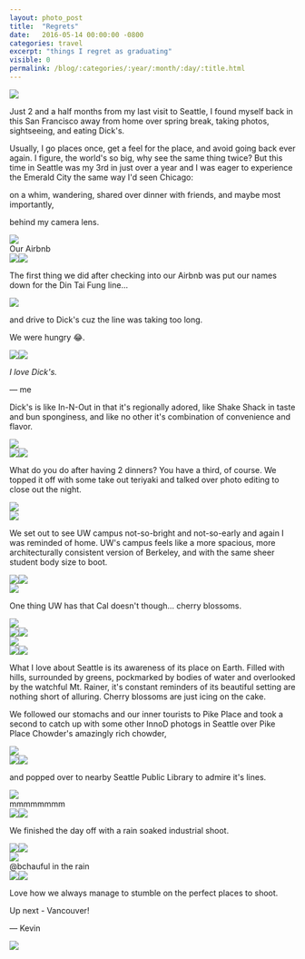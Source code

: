 ```yaml
---
layout: photo_post
title:  "Regrets"
date:   2016-05-14 00:00:00 -0800
categories: travel
excerpt: "things I regret as graduating"
visible: 0
permalink: /blog/:categories/:year/:month/:day/:title.html
---
```


<div class='img fullbleed'><img src="/i/blog/seattle/DSC00098.jpg"/></div>

Just 2 and a half months from my last visit to Seattle, I found myself back in this San Francisco away from home over spring break, taking photos, sightseeing, and eating Dick's.

Usually, I go places once, get a feel for the place, and avoid going back ever again. I figure, the world's so big, why see the same thing twice? But this time in Seattle was my 3rd in just over a year and I was eager to experience the Emerald City the same way I'd seen Chicago:

on a whim, wandering, shared over dinner with friends, and maybe most importantly,

behind my camera lens.

<div class='fullbleed push'>
  <div class='img-grid grid-layout1'>
    <div class='img-container'>
      <img src='/i/blog/seattle/DSC00117.jpg'>
      <div class='img-caption'>Our Airbnb</div>
    </div>
    <div class='grid-layout1-2'>
      <img src='/i/blog/seattle/DSC00177.jpg'><img src='/i/blog/seattle/DSC00173.jpg'>
    </div>
  </div>
</div>

The first thing we did after checking into our Airbnb was put our names down for the Din Tai Fung line...

<div class='fullbleed push'>
  <div class='img-grid grid-layout1'>
    <div class='img-container'>
      <img src='/i/blog/seattle/DSC00161.jpg'>
    </div>
  </div>
</div>

and drive to Dick's cuz the line was taking too long.

We were hungry 😂.

<div class='fullbleed push'>
  <div class='img-grid grid-layout1'>
    <div class='grid-layout1-2'>
      <img src='/i/blog/seattle/DSC00142.jpg'><img src='/i/blog/seattle/DSC00143.jpg'>
    </div>
  </div>
</div>

<p class='pullquote'><i>I love Dick's.</i></p>

&mdash; me

Dick's is like In-N-Out in that it's regionally adored, like Shake Shack in taste and bun sponginess, and like no other it's combination of convenience and flavor.

<div class='fullbleed push'>
  <div class='img-grid grid-layout1'>
    <div class='img-container'>
      <img src='/i/blog/seattle/DSC00152.jpg'>
    </div>
    <div class='grid-layout1-2'>
      <img src='/i/blog/seattle/DSC00160.jpg'><img src='/i/blog/seattle/DSC00154.jpg'>
    </div>
  </div>
</div>

What do you do after having 2 dinners? You have a third, of course. We topped it off with some take out teriyaki and talked over photo editing to close out the night.

<div class='fullbleed push'>
  <div class='img-grid grid-layout1'>
    <div class='img-container'>
      <img src='/i/blog/seattle/DSC00180.jpg'>
    </div>
  </div>
</div>

<div class='img fullbleed push'><img src="/i/blog/seattle/DSC00414.jpg"/></div>

We set out to see UW campus not-so-bright and not-so-early and again I was reminded of home. UW's campus feels like a more spacious, more architecturally consistent version of Berkeley, and with the same sheer student body size to boot.

<div class='fullbleed push'>
  <div class='img-grid grid-layout1'>
    <div class='grid-layout1-2'>
      <img src='/i/blog/seattle/DSC00204.jpg'><img src='/i/blog/seattle/DSC00214.jpg'>
    </div>
    <div class='img-container'>
      <img src='/i/blog/seattle/DSC00226.jpg'>
    </div>
  </div>
</div>

One thing UW has that Cal doesn't though... cherry blossoms.

<div class='fullbleed push'>
  <div class='img-grid grid-layout1'>
    <div class='img-container'>
      <img src='/i/blog/seattle/DSC00261.jpg'>
    </div>
    <div class='grid-layout1-2'>
      <img src='/i/blog/seattle/DSC00255.jpg'><img src='/i/blog/seattle/DSC00287.jpg'>
    </div>
    <div class='img-container'>
      <img src='/i/blog/seattle/DSC00369.jpg'>
    </div>
    <div class='grid-layout1-2'>
      <img src='/i/blog/seattle/DSC00446.jpg'><img src='/i/blog/seattle/DSC00305.jpg'>
    </div>
  </div>
</div>

What I love about Seattle is its awareness of its place on Earth. Filled with hills, surrounded by greens, pockmarked by bodies of water and overlooked by the watchful Mt. Rainer, it's constant reminders of its beautiful setting are nothing short of alluring. Cherry blossoms are just icing on the cake.

We followed our stomachs and our inner tourists to Pike Place and took a second to catch up with some other InnoD photogs in Seattle over Pike Place Chowder's amazingly rich chowder,

<div class='fullbleed push'>
  <div class='img-grid grid-layout1'>
    <div class='img-container'>
      <img src='/i/blog/seattle/DSC00529.jpg'>
    </div>
    <div class='grid-layout1-2'>
      <img src='/i/blog/seattle/DSC00510.jpg'><img src='/i/blog/seattle/DSC00515.jpg'>
    </div>
  </div>
</div>

and popped over to nearby Seattle Public Library to admire it's lines.

<div class='fullbleed push'>
  <div class='img-grid grid-layout1'>
    <div class='img-container'>
      <img src='/i/blog/seattle/DSC00553.jpg'>
      <div class='img-caption'>mmmmmmmm</div>
    </div>
    <div class='grid-layout1-2'>
      <img src='/i/blog/seattle/DSC00544.jpg'><img src='/i/blog/seattle/DSC00558.jpg'>
    </div>
  </div>
</div>

We finished the day off with a rain soaked industrial shoot.

<div class='fullbleed push'>
  <div class='img-grid grid-layout1'>
    <div class='grid-layout1-2'>
      <img src='/i/blog/seattle/DSC00623.jpg'><img src='/i/blog/seattle/DSC00666.jpg'>
    </div>
    <div class='img-container'>
      <img src='/i/blog/seattle/DSC00604.jpg'>
      <div class='img-caption'>@bchauful in the rain</div>
    </div>
    <div class='grid-layout1-2'>
      <img src='/i/blog/seattle/DSC00573.jpg'><img src='/i/blog/seattle/DSC00683.jpg'>
    </div>
  </div>
</div>

Love how we always manage to stumble on the perfect places to shoot.

Up next - Vancouver!

&mdash; Kevin

<div class='img fullbleed bottom'><img src="/i/blog/vancity/DSC00766.jpg"/></div>
